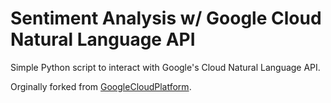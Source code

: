 # Sentiment Analysis w/ Google Cloud Natural Language API

Simple Python script to interact with Google's Cloud Natural Language API.

Orginally forked from [GoogleCloudPlatform](https://github.com/GoogleCloudPlatform/python-docs-samples/tree/master/language/sentiment).

